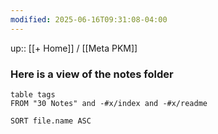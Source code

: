 ```yaml
---
modified: 2025-06-16T09:31:08-04:00
---
```

up:: [[+ Home]] / [[Meta PKM]]

### Here is a view of  the notes folder

``` dataview
table tags
FROM "30 Notes" and -#x/index and -#x/readme

SORT file.name ASC
```
